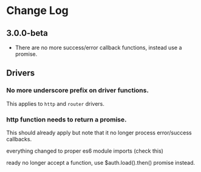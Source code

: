 # Change Log

## 3.0.0-beta

* There are no more success/error callback functions, instead use a promise.






## Drivers

### No more underscore prefix on driver functions.

This applies to `http` and `router` drivers.

### http function needs to return a promise.

This should already apply but note that it no longer process error/success callbacks.







everything changed to proper es6 module imports (check this)



ready no longer accept a function, use $auth.load().then() promise instead.
